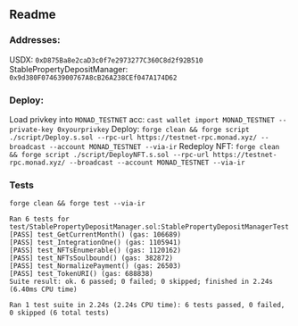 ## Readme

### Addresses:

USDX: `0xD875Ba8e2caD3c0f7e2973277C360C8d2f92B510`
StablePropertyDepositManager: `0x9d380F07463900767A8cB26A238CEf047A174D62`

### Deploy:

Load privkey into `MONAD_TESTNET` acc: `cast wallet import MONAD_TESTNET --private-key 0xyourprivkey`
Deploy: `forge clean && forge script ./script/Deploy.s.sol --rpc-url https://testnet-rpc.monad.xyz/ --broadcast --account MONAD_TESTNET --via-ir`
Redeploy NFT: `forge clean && forge script ./script/DeployNFT.s.sol --rpc-url https://testnet-rpc.monad.xyz/ --broadcast --account MONAD_TESTNET --via-ir`

### Tests

`forge clean && forge test --via-ir`


```
Ran 6 tests for test/StablePropertyDepositManager.sol:StablePropertyDepositManagerTest
[PASS] test_GetCurrentMonth() (gas: 106689)
[PASS] test_IntegrationOne() (gas: 1105941)
[PASS] test_NFTsEnumerable() (gas: 1120162)
[PASS] test_NFTsSoulbound() (gas: 382872)
[PASS] test_NormalizePayment() (gas: 26503)
[PASS] test_TokenURI() (gas: 688838)
Suite result: ok. 6 passed; 0 failed; 0 skipped; finished in 2.24s (6.40ms CPU time)

Ran 1 test suite in 2.24s (2.24s CPU time): 6 tests passed, 0 failed, 0 skipped (6 total tests)
```